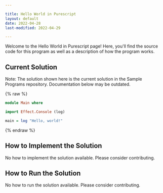 ```yaml
---

title: Hello World in Purescript
layout: default
date: 2022-04-28
last-modified: 2022-04-29

---
```


Welcome to the Hello World in Purescript page! Here, you'll find the source code for this program as well as a description of how the program works.

## Current Solution

Note: The solution shown here is the current solution in the Sample Programs repository. Documentation below may be outdated.

{% raw %}

```Purescript
module Main where

import Effect.Console (log)

main = log "Hello, world!"


```

{% endraw %}

## How to Implement the Solution

No how to implement the solution available. Please consider contributing.

## How to Run the Solution

No how to run the solution available. Please consider contributing.